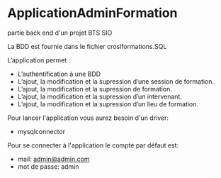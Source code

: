 # ApplicationAdminFormation
partie back end d'un projet BTS SIO 

La BDD est fournie dans le fichier croslformations.SQL

L’application permet :
- L’authentification à une BDD
- L’ajout, la modification et la supression d’une session de formation.
- L’ajout, la modification et la supression de formation.
- L’ajout, la modification et la supression d’un intervenant.
- L’ajout, la modification et la supression d’un lieu de formation.

Pour lancer l'application vous aurez besoin d'un driver:
- mysqlconnector 

Pour se connecter à l'application le compte par défaut est:
- mail: admin@admin.com
- mot de passe: admin
